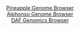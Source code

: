 <div id="Pineapple_Genome_Browser" align="center">
  <a href="https://igv.org/app/?sessionURL=blob:zZJdb9owFIb_i6VWmxQSOyGERKomoLSlUNoVUQpVFZnECV4dO9gmfIn_XrfatJtVKhebJvnCPvLHex4_e1ARqajgIAKujXwbIWABtRDrES5KRoa4IApEGWaKWECSjEjCEwKiPciw0nh8PzAnF1qXKnIcqstagXkubOXZuMA7wfFa2YkonI5gDM.FxFpI5bQlroRD86q2JnNclrZ527N9J8UaO5iVC8GVcErC83ht7ot_leKccFGQuFgxTd8DxCaPyZjaGf7WmoxaSUKU6pNtLz1r9XutB687nl02OrPx7dVk3JicjmjOsV5JcjZse8PZ9MS9qKY79dgV_V7VhA_jq2QhguaJd37a3ZRUEnWGAtSsQ.QFb2goT8nmf.raDHpk5169TujuxG0vX_pd2jMI2OWEXvRv3eEou7z5Y.8uOFiAiWRlbADJQgYRgpYHG5bvNmpvU9S0IAwNISkoiJ6eLaAlTl7M9qc90NvSOAMUWa7e9bGAkCmRIKqFEAYoDF2_HtRhGKKDtQcryf4e3ovxfRhAt.W6jTijTBuh01jxUtmYc7tKMjvfHcnzenFzh7zVoJCG6bz3MN1QM0mvf3Sm7fOu.ICnBczz799omv1Mqn9i32eC2Hp.rHJ3aZ3Bx._TYrv1_aWfDHDvzt9s19OR.hDPcWgyIQuszX5TMcufxlVYUsy1KVRU0TllVG8nhqJYgwi5nhEXJIIJYyKQ.fwLtKCFfPj1t6De4fnwCg--">Pineapple Genome Browser</a>
</div>
<div id="Alphonso_Genome_Browser" align="center">
  <a href="https://igv.org/app/?sessionURL=blob:zZJtb9owFIX_i6VWmxQSOyHQREJT6IBRytqSMlaqKjLBCR6Ondkm4UX897nVpn1ZpfJh0yTLsq9s33OOnwOoiFRUcBAC10a.jRCwgFqJOsZFychnXBAFwgwzRSwgSUYk4SkB4QFkWGk8nVybmyutSxU6DtVlo8A8F7bybFzgveC4VnYqCudSMIYXQmItpHK6ElfCoXnVqMkCl6Vtenu27yyxxg5m5UpwJZyS8DypzXvJr1KSEy4KkhQbpumLgMToMRqXdoY_RLM4SlOi1IjshstONBpGX7zedD5oXc6nN59m09bsPKY5x3ojSWccVP34GjWHpXfm9kcPcp3P.f66R6A_js68j.e9bUklUR3URhdNiNwgMNFQviTb_8m1GfRE5.szt2ssmznr5jdFjVs9H_du4ULfjgkno_Er7o8WYCLdGB5AupLtEEHLgy3Ld1uN5yW6sCB8zkgKCsLHJwtoidO1Of54AHpXGmqAIt83LwBZQMglkSBsBBC2URC4frPdhEGAjtYBbCT7ewH3p5OgDd3IdVtJRpk2SC8TxUtlY87tKs3sfH9iondFbzCLyXjo72JZz6.6g9vIlfv7yXb9Kkmm9csnGqNvUfRP2HuLEFsvTgXuof7WZ7VgM7i9Y4P5fVx8vereXGE3aP4hHg9CY_a0aDIhC6zNeVMx25.0VVhSzLUpVFTRBWVU72YmRVGDELmegRakgglDIZD54h20oIV8.P43nN7x6fgD">Alphonso Genome Browser</a>
</div>


<div id="DAF_Genomics_Browser" align="center">
  <a href="https://igv.org/app/?sessionURL=blob:tZFra9swFIb_iyD95JvkW2wIw2maLm3YIMYNaynhzJZjZbblSvLSNOS_T_M6BrtQCh1IQuJc3lfnOaKvVEjGWxQjYmHfwhgZSFZ8n0LT1fQDNFSiuIRaUgMJWlJB25yi.IhKkAqy1VJXVkp1MrbtAkpzS1vesFxa0rWgMyXvVUV1qkksaOCJt7CXVs4bnazAhrqreCu5DXlOpTQdu6PtdrMHffyMbYaWdNP0tWKD6kab0MYKqwTtlrUFfXzByH9Q1ou9S9ZpMtRf08OimCTXi.TGvchuL4Pz2.zj.3UWrM9Stm1B9YJOEnc6c2Y3qxGZTufBlvVrfD4i83y3K7wOPo3c2dnFY8cElRMc4rHnYNfx0clANc97jQHllcAx9oyQjA3ieebz1fUDPQfBGYrv7g2kBORfdPrdEalDp2EhSR_6gZuBuCioQLEZOU6Io4j4Xug5UYRPxhH1on5jmvNsFYUOSQgJrM_QaP2S1cMItdCfwbdC.VtnvV.Lqr5MD1e7Ky679GFZ4NrRzBbjJ3..BE_.FdR3BP_8WMlFA0qHfjyfsUCt9Rraql9c3NP96Rs-">DAF Genomics Browser</a>
</div>
